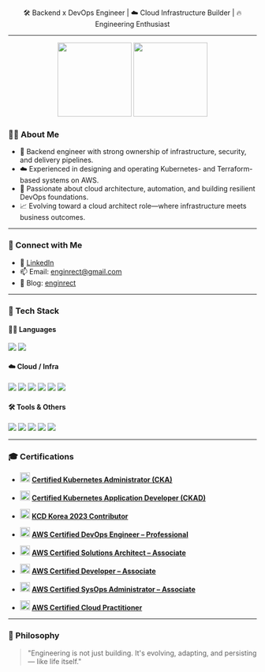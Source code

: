 <p align="center">🛠️ Backend x DevOps Engineer | ☁️ Cloud Infrastructure Builder  | 🔥 Engineering Enthusiast</p>

---
<p align="center">
  <img src="https://github-readme-stats.vercel.app/api?username=enginrect&show_icons=true&theme=github_dark&hide=stars" height="150"/>
  <img src="https://github-readme-stats.vercel.app/api/top-langs/?username=enginrect&layout=compact&theme=github_dark" height="150"/>
</p>

### 👨‍💻 About Me
- 🧱 Backend engineer with strong ownership of infrastructure, security, and delivery pipelines.
- ☁️ Experienced in designing and operating Kubernetes- and Terraform-based systems on AWS.
- 🧠 Passionate about cloud architecture, automation, and building resilient DevOps foundations.
- 📈 Evolving toward a cloud architect role—where infrastructure meets business outcomes.

---

### 🔗 Connect with Me
- 💼 [LinkedIn](https://www.linkedin.com/in/enginrect)
- 📫 Email: [enginrect@gmail.com](enginrect@gmail.com)
- 📁 Blog: [enginrect](https://enginrect.github.io/)

---

### 🧰 Tech Stack

<div align="left">

#### 👨‍💻 Languages
<img src="https://img.shields.io/badge/Java-007396?style=for-the-badge&logo=openjdk&logoColor=white"/>
<img src="https://img.shields.io/badge/Kotlin-7F52FF?style=for-the-badge&logo=kotlin&logoColor=white"/>

#### ☁️ Cloud / Infra
<img src="https://img.shields.io/badge/Kubernetes-326CE5?style=for-the-badge&logo=kubernetes&logoColor=white"/>
<img src="https://img.shields.io/badge/Openstack-%23f01742.svg?style=for-the-badge&logo=openstack&logoColor=white"/>
<img src="https://img.shields.io/badge/-Ceph-EF5C55?style=for-the-badge&logo=ceph&logoColor=white"/>
<img src="https://img.shields.io/badge/AWS-232F3E?style=for-the-badge&logo=amazonwebservices&logoColor=white"/>
<img src="https://img.shields.io/badge/Docker-2496ED?style=for-the-badge&logo=docker&logoColor=white"/>
<img src="https://img.shields.io/badge/Terraform-7B42BC?style=for-the-badge&logo=terraform&logoColor=white"/>

#### 🛠 Tools & Others
<img src="https://img.shields.io/badge/Git-F05032?style=for-the-badge&logo=git&logoColor=white"/>
<img src="https://img.shields.io/badge/GitHub-181717?style=for-the-badge&logo=github&logoColor=white"/>
<img src="https://img.shields.io/badge/Linux-FCC624?style=for-the-badge&logo=linux&logoColor=black"/>
<img src="https://img.shields.io/badge/MySQL-4479A1?style=for-the-badge&logo=mysql&logoColor=white"/>
<img src="https://img.shields.io/badge/Redis-DC382D?style=for-the-badge&logo=redis&logoColor=white"/>

</div>

---

### 🎓 Certifications

- <img src="https://img.shields.io/badge/Kubernetes-326CE5?style=for-the-badge&logo=kubernetes&logoColor=white" height="20"/> **[Certified Kubernetes Administrator (CKA)](https://www.credly.com/badges/1fb4c3c3-9d9d-4bcc-89fa-d2328eec0acd)**
- <img src="https://img.shields.io/badge/Kubernetes-326CE5?style=for-the-badge&logo=kubernetes&logoColor=white" height="20"/> **[Certified Kubernetes Application Developer (CKAD)](https://www.credly.com/badges/f600e92e-1dfa-40e9-8cd3-b78f793913e1)**
- <img src="https://img.shields.io/badge/Kubernetes-326CE5?style=for-the-badge&logo=cncf&logoColor=white" height="20"/> **[KCD Korea 2023 Contributor](https://www.credly.com/badges/5457873e-13a9-4c24-bbe2-96ea7217dde8)**

- <img src="https://img.shields.io/badge/AWS_DevOps_Engineer_Pro-232F3E?style=for-the-badge&logo=amazonwebservices&logoColor=white" height="20"/> **[AWS Certified DevOps Engineer – Professional](https://www.credly.com/badges/42a741ea-3c13-425b-9fb1-afbdfb8f9d25)**
- <img src="https://img.shields.io/badge/AWS_SA_Associate-232F3E?style=for-the-badge&logo=amazonwebservices&logoColor=white" height="20"/> **[AWS Certified Solutions Architect – Associate](https://www.credly.com/badges/a8a9198e-91c7-4332-969d-4f3131bf315b)**
- <img src="https://img.shields.io/badge/AWS_Developer_Associate-232F3E?style=for-the-badge&logo=amazonwebservices&logoColor=white" height="20"/> **[AWS Certified Developer – Associate](https://www.credly.com/badges/25f0dbe0-f734-40b6-8d61-b8b904c0307c)**
- <img src="https://img.shields.io/badge/AWS_SysOps_Associate-232F3E?style=for-the-badge&logo=amazonwebservices&logoColor=white" height="20"/> **[AWS Certified SysOps Administrator – Associate](https://www.credly.com/badges/0f9dd7e7-f862-4ebf-ad0c-09367e0ede79)**
- <img src="https://img.shields.io/badge/AWS_Cloud_Practitioner-232F3E?style=for-the-badge&logo=amazonwebservices&logoColor=white" height="20"/> **[AWS Certified Cloud Practitioner](https://www.credly.com/badges/c510a985-d2f8-4ab3-9076-2ae1e989a108)**

---


[//]: # (---)

[//]: # (### 📊 GitHub Stats)

[//]: # (<p align="center">)
[//]: #   (<img src="https://github-readme-stats.vercel.app/api?username=enginrect&show_icons=true&theme=github_dark&hide=stars" height="150"/>)
[//]: #   (<img src="https://github-readme-stats.vercel.app/api/top-langs/?username=enginrect&layout=compact&theme=github_dark" height="150"/>)
[//]: # (</p>)

[//]: # (---)

### 💬 Philosophy
> "Engineering is not just building. It's evolving, adapting, and persisting — like life itself."
